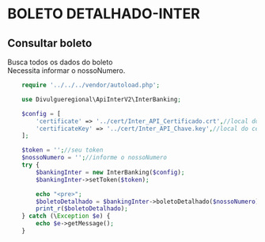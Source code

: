 # BOLETO DETALHADO-INTER

## Consultar boleto
Busca todos os dados do boleto<br>
Necessita informar o nossoNumero.

```php
    require '../../../vendor/autoload.php';

    use Divulgueregional\ApiInterV2\InterBanking;

    $config = [
        'certificate' => '../cert/Inter_API_Certificado.crt',//local do certificado crt
        'certificateKey' => '../cert/Inter_API_Chave.key',//local do certificado key
    ];

    $token = '';//seu token
    $nossoNumero = '';//informe o nossoNumero
    try {
        $bankingInter = new InterBanking($config);
        $bankingInter->setToken($token);

        echo "<pre>";
        $boletoDetalhado = $bankingInter->boletoDetalhado($nossoNumero);
        print_r($boletoDetalhado);
    } catch (\Exception $e) {
        echo $e->getMessage();
    }
```